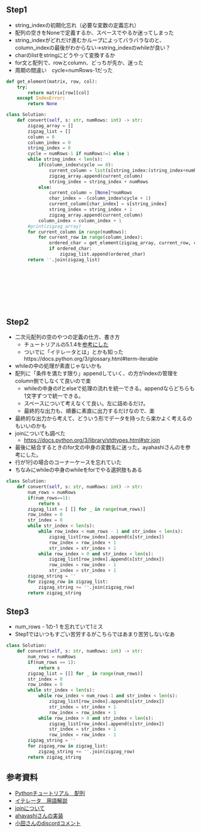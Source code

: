 ## Step1
- string_indexの初期化忘れ（必要な変数の定義忘れ）
- 配列の空きをNoneで定義するか、スペースでやるか迷ってしまった
- string_indexがどれだけ進むかループによってバラバラなのと、column_indexの最後がわからない→string_indexのwhileが良い？
- charのlistをstringにどうやって変換するか
- for文と配列で、rowとcolumn、どっちが先か、迷った
- 周期の間違い　cycle=numRows-1だった

```python
def get_element(matrix, row, col):
    try:
        return matrix[row][col]
    except IndexError:
        return None

class Solution:
    def convert(self, s: str, numRows: int) -> str:
        zigzag_array = []
        zigzag_list = []
        column = 0
        column_index = 0
        string_index = 0
        cycle = numRows-1 if numRows!=1 else 1
        while string_index < len(s):
            if(column_index%cycle == 0):
                current_column = list(s[string_index:(string_index+numRows)])
                zigzag_array.append(current_column)
                string_index = string_index + numRows
            else:
                current_column = [None]*numRows
                char_index = -(column_index%cycle + 1)
                current_column[char_index] = s[string_index]
                string_index = string_index + 1
                zigzag_array.append(current_column)
            column_index = column_index + 1
        #print(zigzag_array)
        for current_column in range(numRows):
            for current_row in range(column_index):
                ordered_char = get_element(zigzag_array, current_row, current_column)
                if ordered_char:
                    zigzag_list.append(ordered_char)
        return ''.join(zigzag_list)

        

                

                

 
```

## Step2

- 二次元配列の空のやつの定義の仕方、書き方
    - チュートリアルの5.1.4を[参考にした](https://docs.python.org/3/tutorial/datastructures.html#more-on-lists)
    - ついでに「イテレータとは」とかも知ったhttps://docs.python.org/3/glossary.html#term-iterable
- whileの中の処理が素直じゃないかも
- 配列に「条件を満たす限り」appendしていく、の方がindexの管理をcolumn側でしなくて良いので楽
    - whileの中身のifとelseで処理の流れを統一できる。appendならどちらも1文字ずつで統一できる。
    - スペースについて考えなくて良い。左に詰めるだけ。
    - 最終的な出力も、順番に素直に出力するだけなので、楽
- 最終的な出力から考えて、どういう形でデータを持ったら楽かよく考えるのもいいのかも
- joinについても調べた
    - https://docs.python.org/3/library/stdtypes.html#str.join
- 最後に結合するときのfor文の中身の変数名に迷った。ayahashiさんのを参考にした。
- 行が1行の場合のコーナーケースを忘れていた
- ちなみにwhileの中身のwhileをforでやる選択肢もある

```python
class Solution:
    def convert(self, s: str, numRows: int) -> str:
        num_rows = numRows
        if(num_rows==1):
            return s
        zigzag_list = [ [] for _ in range(num_rows)]
        row_index = 0
        str_index = 0
        while str_index < len(s):
            while row_index < num_rows - 1 and str_index < len(s):
                zigzag_list[row_index].append(s[str_index])
                row_index = row_index + 1
                str_index = str_index + 1
            while row_index > 0 and str_index < len(s):
                zigzag_list[row_index].append(s[str_index])
                row_index = row_index - 1
                str_index = str_index + 1
        zigzag_string = ''
        for zigzag_row in zigzag_list:
            zigzag_string += ''.join(zigzag_row)
        return zigzag_string
```

## Step3

- num_rows - 1の-1 を忘れていて1ミス
- Step1ではいつもすごい苦労するがこちらではあまり苦労しないなあ

```python
class Solution:
    def convert(self, s: str, numRows: int) -> str:
        num_rows = numRows
        if(num_rows == 1):
            return s
        zigzag_list = [[] for _ in range(num_rows)]
        str_index = 0
        row_index = 0
        while str_index < len(s):
            while row_index < num_rows-1 and str_index < len(s):
                zigzag_list[row_index].append(s[str_index])
                str_index = str_index + 1
                row_index = row_index + 1
            while row_index > 0 and str_index < len(s):
                zigzag_list[row_index].append(s[str_index])
                str_index = str_index + 1
                row_index = row_index - 1
        zigzag_string = ''
        for zigzag_row in zigzag_list:
            zigzag_string += ''.join(zigzag_row)
        return zigzag_string
```

## 参考資料
- [Pythonチュートリアル　配列](https://docs.python.org/3/tutorial/datastructures.html#more-on-lists)
- [イテレータ　用語解説](https://docs.python.org/3/glossary.html#term-iterable)
- [joinについて](https://docs.python.org/3/library/stdtypes.html#str.join)
- [ahayashiさんの実装](https://github.com/hayashi-ay/leetcode/pull/71/files/4e3f19427ec7b3f63883aefe18bf640fee7bc7c9)
- [小田さんのdiscordコメント](https://discord.com/channels/1084280443945353267/1196472827457589338/1196472926862577745)
